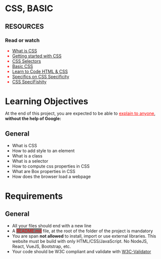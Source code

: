 <h1>CSS, BASIC</h1>
<h2>RESOURCES</h2>
<h3>Read or watch</h3>
<ul>
    <li style="color:red">
        <a href="https://developer.mozilla.org/en-US/docs/Learn/CSS/First_steps/What_is_CSS">What is CSS</a>
    </li>
    <li style="color: red;">
        <a href="https://developer.mozilla.org/en-US/docs/Learn/CSS/First_steps/Getting_started">Getting started with CSS</a>
    </li>
    <li style="color: red;">
        <a href="https://developer.mozilla.org/en-US/docs/Learn/CSS/Building_blocks/Selectors">CSS Selectors</a>
    </li>
    <li style="color: red;">
        <a href="https://edu.gcfglobal.org/en/basic-css/">Basic CSS</a>
    </li>
    <li style="color: red;">
        <a href="https://learn.shayhowe.com/html-css/">Learn to Code HTML &amp; CSS</a>
    </li>
    <li style="color: red;">
        <a href="https://css-tricks.com/specifics-on-css-specificity/">Specifics on CSS Specificity</a>
    </li>
    <li style="color: red;">
        <a href="https://www.standardista.com/wp-content/uploads/2012/01/specificity3.pdf">CSS SpeciFishity</a>
    </li>
</ul>

<h1 style="margin-bottom: 10px;">Learning Objectives</h1>
<p>
    At the end of this project, you are expected to be able to 
    <a href="https://fs.blog/feynman-learning-technique/" style="color: red;">explain to anyone</a>, 
    <strong>without the help of Google:</strong>
</p>
<h2>General</h2>
<ul>
    <li>What is CSS</li>
    <li>How to add style to an element</li>
    <li>What is a class</li>
    <li>What is a selector</li>
    <li>How to compute css properties in CSS</li>
    <li>What are Box properties in CSS</li>
    <li>How does the browser load a webpage</li>
</ul>

<h1 style="margin-bottom: 10px;">Requirements</h1>
<h2>General</h2>
<ul>
    <li>All your files should end with a new line</li>
    <li>A <span style="color: red; background-color: gray; border-radius: 2%;">README.md</span> file, at the root of the folder of the project is mandatory</li>
    <li>You are span <strong>not allowed</strong> to install, import or use external libraries. This website must be build with only HTML/CSS/JavaScript. No NodeJS, React, VueJS, Bootstrap, etc.</li>
    <li>Your code should be W3C compliant and validate with <a href="https://github.com/alx-tools/W3C-Validator">W3C-Validator</a>
    </li>
</ul>